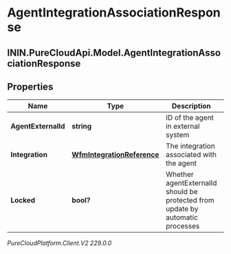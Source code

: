 # AgentIntegrationAssociationResponse

## ININ.PureCloudApi.Model.AgentIntegrationAssociationResponse

## Properties

|Name | Type | Description | Notes|
|------------ | ------------- | ------------- | -------------|
| **AgentExternalId** | **string** | ID of the agent in external system | |
| **Integration** | [**WfmIntegrationReference**](WfmIntegrationReference) | The integration associated with the agent | |
| **Locked** | **bool?** | Whether agentExternalId should be protected from update by automatic processes | |



_PureCloudPlatform.Client.V2 229.0.0_
